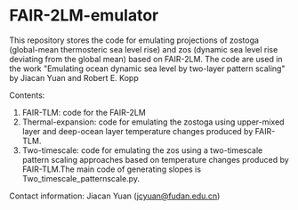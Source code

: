 # FAIR-2LM-emulator
This repository stores the code for emulating projections of zostoga (global-mean thermosteric sea level rise) and zos (dynamic sea level rise deviating from the global mean) based on FAIR-2LM. The code are used in the work "Emulating ocean dynamic sea level by two-layer pattern scaling" by Jiacan Yuan and Robert E. Kopp

Contents:
1. FAIR-TLM: code for the FAIR-2LM
2. Thermal-expansion: code for emulating the zostoga using upper-mixed layer and deep-ocean layer temperature changes produced by FAIR-TLM.
3. Two-timescale: code for emulating the zos using a two-timescale pattern scaling approaches based on temperature changes produced by FAIR-TLM.The main code of generating slopes is Two_timescale_patternscale.py.

Contact information: Jiacan Yuan (jcyuan@fudan.edu.cn)
